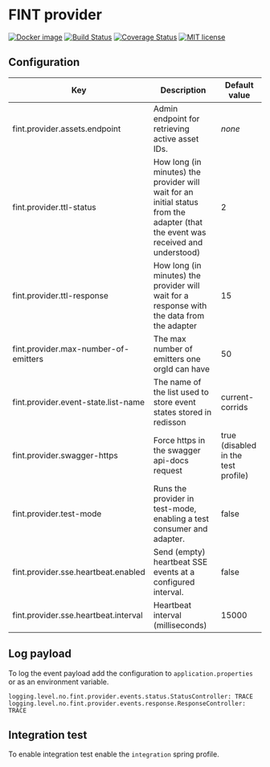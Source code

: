 # FINT provider

[![Docker image](https://fint-slack.azurewebsites.net/api/badge?namespace=beta&reponame=provider)](https://dtr.fintlabs.no/repositories/beta/provider/tags)
[![Build Status](https://jenkins.fintlabs.no/buildStatus/icon?job=FINTprosjektet/fint-provider/master)](https://jenkins.fintlabs.no/job/FINTprosjektet/fint-provider/master)
[![Coverage Status](https://coveralls.io/repos/github/FINTprosjektet/fint-provider/badge.svg?branch=master)](https://coveralls.io/github/FINTprosjektet/fint-provider?branch=master)
[![MIT license](http://img.shields.io/badge/license-MIT-brightgreen.svg)](http://opensource.org/licenses/MIT)

## Configuration

| Key | Description | Default value |
|-----|---------------|-------------|
| fint.provider.assets.endpoint | Admin endpoint for retrieving active asset IDs. | _none_ |
| fint.provider.ttl-status | How long (in minutes) the provider will wait for an initial status from the adapter (that the event was received and understood) | 2 |
| fint.provider.ttl-response |  How long (in minutes) the provider will wait for a response with the data from the adapter | 15 |
| fint.provider.max-number-of-emitters | The max number of emitters one orgId can have | 50 |
| fint.provider.event-state.list-name | The name of the list used to store event states stored in redisson | current-corrids |
| fint.provider.swagger-https | Force https in the swagger api-docs request | true (disabled in the test profile) |
| fint.provider.test-mode | Runs the provider in test-mode, enabling a test consumer and adapter. | false |
| fint.provider.sse.heartbeat.enabled | Send (empty) heartbeat SSE events at a configured interval. | false |
| fint.provider.sse.heartbeat.interval | Heartbeat interval (milliseconds) | 15000 |

## Log payload

To log the event payload add the configuration to `application.properties` or as an environment variable.

```
logging.level.no.fint.provider.events.status.StatusController: TRACE
logging.level.no.fint.provider.events.response.ResponseController: TRACE
```

## Integration test

To enable integration test enable the `integration` spring profile.
